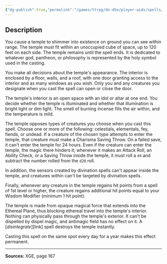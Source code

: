 ```yaml
---
{"dg-publish":true,"permalink":"/games/ttrpg/dn-d5e/player-aids/spells/level-7/temple-of-the-gods/","tags":["ttrpg/dnd/5e","verbal","somatic","material","spell"],"noteIcon":""}
---
```



## Description
You cause a temple to shimmer into existence on ground you can see within range.
The temple must fit within an unoccupied cube of space, up to 120 feet on each side.
The temple remains until the spell ends.
It is dedicated to whatever god, pantheon, or philosophy is represented by the holy symbol used in the casting.

You make all decisions about the temple's appearance.
The interior is enclosed by a floor, walls, and a roof, with one door granting access to the interior and as many windows as you wish.
Only you and any creatures you designate when you cast the spell can open or close the door.

The temple's interior is an open space with an idol or altar at one end.
You decide whether the temple is illuminated and whether that illumination is bright light or dim light.
The smell of burning incense fills the air within, and the temperature is mild.

The temple opposes types of creatures you choose when you cast this spell.
Choose one or more of the following: celestials, elementals, fey, fiends, or undead.
If a creature of the chosen type attempts to enter the temple, that creature must make a Charisma Saving Throw.
On a failed save, it can't enter the temple for 24 hours.
Even if the creature can enter the temple, the magic there hinders it; whenever it makes an Attack Roll, an Ability Check, or a Saving Throw inside the temple, it must roll a `d4` and subtract the number rolled from the `d20` roll.

In addition, the sensors created by divination spells can't appear inside the temple, and creatures within can't be targeted by divination spells.

Finally, whenever any creature in the temple regains hit points from a spell of 1st level or higher, the creature regains additional hit points equal to your Wisdom Modifier (minimum 1 hit point).

The temple is made from opaque magical force that extends into the Ethereal Plane, thus blocking ethereal travel into the temple's interior.
Nothing can physically pass through the temple's exterior.
It can't be dispelled by dispel magic, and antimagic field has no effect on it.
A [*disintegrate*][link] spell destroys the temple instantly.

Casting this spell on the same spot every day for a year makes this effect permanent.

---

**Sources:** XGE, page 167
